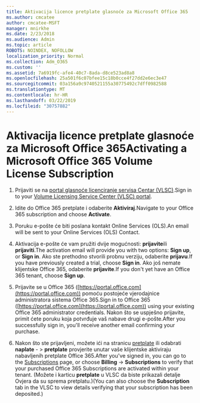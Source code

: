 ```yaml
---
title: Aktivacija licence pretplate glasnoće za Microsoft Office 365
ms.author: cmcatee
author: cmcatee-MSFT
manager: mnirkhe
ms.date: 2/23/2018
ms.audience: Admin
ms.topic: article
ROBOTS: NOINDEX, NOFOLLOW
localization_priority: Normal
ms.collection: Adm_O365
ms.custom: ''
ms.assetid: 7a6919fc-afe4-40c7-8ada-d8ce523ad8a8
ms.openlocfilehash: 25a501f6c07bfee15c18b0cce4f27dd2e6ec3e47
ms.sourcegitcommit: 03a156a9c9740521155a30775492c7dff0982588
ms.translationtype: MT
ms.contentlocale: hr-HR
ms.lasthandoff: 03/22/2019
ms.locfileid: "30757882"
---
```

# <a name="activating-a-microsoft-office-365-volume-license-subscription"></a><span data-ttu-id="85913-102">Aktivacija licence pretplate glasnoće za Microsoft Office 365</span><span class="sxs-lookup"><span data-stu-id="85913-102">Activating a Microsoft Office 365 Volume License Subscription</span></span>

1. <span data-ttu-id="85913-103">Prijaviti se na [portal glasnoće licenciranje servisa Centar (VLSC)](http://go.microsoft.com/fwlink/p/?LinkId=329762).</span><span class="sxs-lookup"><span data-stu-id="85913-103">Sign in to your [Volume Licensing Service Center (VLSC) portal](http://go.microsoft.com/fwlink/p/?LinkId=329762).</span></span>
    
2. <span data-ttu-id="85913-104">Idite do Office 365 pretplate i odaberite **Aktiviraj**.</span><span class="sxs-lookup"><span data-stu-id="85913-104">Navigate to your Office 365 subscription and choose **Activate**.</span></span>
    
3. <span data-ttu-id="85913-105">Poruku e-pošte će biti poslana kontakt Online Services (OLS).</span><span class="sxs-lookup"><span data-stu-id="85913-105">An email will be sent to your Online Services (OLS) Contact.</span></span>
    
4. <span data-ttu-id="85913-106">Aktivacija e-pošte će vam pružiti dvije mogućnosti: **prijavite**ili **prijaviti**.</span><span class="sxs-lookup"><span data-stu-id="85913-106">The activation email will provide you with two options: **Sign up**, or **Sign in**.</span></span> <span data-ttu-id="85913-107">Ako ste prethodno stvorili probnu verziju, odaberite **prijavu**.</span><span class="sxs-lookup"><span data-stu-id="85913-107">If you have previously created a trial, choose **Sign in**.</span></span> <span data-ttu-id="85913-108">Ako još nemate klijentske Office 365, odaberite **prijavite**.</span><span class="sxs-lookup"><span data-stu-id="85913-108">If you don't yet have an Office 365 tenant, choose **Sign up**.</span></span>
    
5. <span data-ttu-id="85913-109">Prijavite se u Office 365 ([https://portal.office.com](https://portal.office.com)) pomoću postojeće vjerodajnice administratora sistema Office 365.</span><span class="sxs-lookup"><span data-stu-id="85913-109">Sign in to Office 365 ([https://portal.office.com](https://portal.office.com)) using your existing Office 365 administrator credentials.</span></span> <span data-ttu-id="85913-110">Nakon što se uspješno prijavite, primit ćete poruku koja potvrđuje vaš nabave drugi e-pošte.</span><span class="sxs-lookup"><span data-stu-id="85913-110">After you successfully sign in, you'll receive another email confirming your purchase.</span></span>
    
6. <span data-ttu-id="85913-111">Nakon što ste prijavljeni, možete ići na stranicu [pretplate](https://go.microsoft.com/fwlink/p/?linkid=842054) ili odabrati **naplate**  - \> **pretplate** provjerite unutar vaše klijentske aktiviraju nabavljenih pretplate Office 365.</span><span class="sxs-lookup"><span data-stu-id="85913-111">After you've signed in, you can go to the [Subscriptions](https://go.microsoft.com/fwlink/p/?linkid=842054) page, or choose **Billing** -\> **Subscriptions** to verify that your purchased Office 365 Subscriptions are activated within your tenant.</span></span> <span data-ttu-id="85913-112">(Možete i karticu **pretplate** u VLSC da biste prikazali detalje Ovjera da su sprema pretplatu.)</span><span class="sxs-lookup"><span data-stu-id="85913-112">(You can also choose the **Subscription** tab in the VLSC to view details verifying that your subscription has been deposited.)</span></span> 
    

